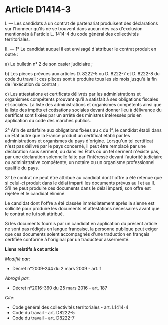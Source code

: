 # Article D1414-3

I. ― Les candidats à un contrat de partenariat produisent des déclarations sur l'honneur qu'ils ne se trouvent dans aucun des
cas d'exclusion mentionnés à l'article L. 1414-4 du code général des collectivités territoriales. 

II. ― 1° Le candidat auquel il est envisagé d'attribuer le contrat produit en outre : 

a) Le bulletin n° 2 de son casier judiciaire ; 

b) Les pièces prévues aux articles D. 8222-5 ou D. 8222-7 et D. 8222-8 du code du travail : ces pièces sont à produire tous
les six mois jusqu'à la fin de l'exécution du contrat ; 

c) Les attestations et certificats délivrés par les administrations et organismes compétents prouvant qu'il a satisfait à ses
obligations fiscales et sociales. La liste des administrations et organismes compétents ainsi que la liste des impôts et
cotisations sociales devant donner lieu à délivrance du certificat sont fixées par un arrêté des ministres intéressés pris en
application du code des marchés publics. 

2° Afin de satisfaire aux obligations fixées au c du 1°, le candidat établi dans un Etat autre que la France produit un
certificat établi par les administrations et organismes du pays d'origine. Lorsqu'un tel certificat n'est pas délivré par le
pays concerné, il peut être remplacé par une déclaration sous serment, ou dans les Etats où un tel serment n'existe pas, par
une déclaration solennelle faite par l'intéressé devant l'autorité judiciaire ou administrative compétente, un notaire ou un
organisme professionnel qualifié du pays. 

3° Le contrat ne peut être attribué au candidat dont l'offre a été retenue que si celui-ci produit dans le délai imparti les
documents prévus au I et au II. S'il ne peut produire ces documents dans le délai imparti, son offre est rejetée et le
candidat éliminé. 

Le candidat dont l'offre a été classée immédiatement après la sienne est sollicité pour produire les documents et
attestations nécessaires avant que le contrat ne lui soit attribué. 

Si les documents fournis par un candidat en application du présent article ne sont pas rédigés en langue française, la
personne publique peut exiger que ces documents soient accompagnés d'une traduction en français certifiée conforme à
l'original par un traducteur assermenté.

**Liens relatifs à cet article**

_Modifié par_:

  - Décret n°2009-244 du 2 mars 2009 - art. 1

_Abrogé par_:

  - Décret n°2016-360 du 25 mars 2016 - art. 187

_Cite_:

  - Code général des collectivités territoriales - art. L1414-4
  - Code du travail - art. D8222-5
  - Code du travail - art. D8222-7
